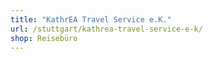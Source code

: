 ```yaml
---
title: "KathrEA Travel Service e.K."
url: /stuttgart/kathrea-travel-service-e-k/
shop: Reisebüro
---
```

